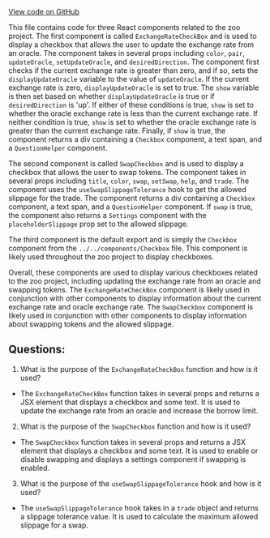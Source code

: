 [View code on GitHub](zoo-labs/zoo/blob/master/core/src/features/kashi/Checkbox.tsx)

This file contains code for three React components related to the zoo project. The first component is called `ExchangeRateCheckBox` and is used to display a checkbox that allows the user to update the exchange rate from an oracle. The component takes in several props including `color`, `pair`, `updateOracle`, `setUpdateOracle`, and `desiredDirection`. The component first checks if the current exchange rate is greater than zero, and if so, sets the `displayUpdateOracle` variable to the value of `updateOracle`. If the current exchange rate is zero, `displayUpdateOracle` is set to true. The `show` variable is then set based on whether `displayUpdateOracle` is true or if `desiredDirection` is 'up'. If either of these conditions is true, `show` is set to whether the oracle exchange rate is less than the current exchange rate. If neither condition is true, `show` is set to whether the oracle exchange rate is greater than the current exchange rate. Finally, if `show` is true, the component returns a div containing a `Checkbox` component, a text span, and a `QuestionHelper` component.

The second component is called `SwapCheckbox` and is used to display a checkbox that allows the user to swap tokens. The component takes in several props including `title`, `color`, `swap`, `setSwap`, `help`, and `trade`. The component uses the `useSwapSlippageTolerance` hook to get the allowed slippage for the trade. The component returns a div containing a `Checkbox` component, a text span, and a `QuestionHelper` component. If `swap` is true, the component also returns a `Settings` component with the `placeholderSlippage` prop set to the allowed slippage.

The third component is the default export and is simply the `Checkbox` component from the `../../components/Checkbox` file. This component is likely used throughout the zoo project to display checkboxes.

Overall, these components are used to display various checkboxes related to the zoo project, including updating the exchange rate from an oracle and swapping tokens. The `ExchangeRateCheckBox` component is likely used in conjunction with other components to display information about the current exchange rate and oracle exchange rate. The `SwapCheckbox` component is likely used in conjunction with other components to display information about swapping tokens and the allowed slippage.
## Questions: 
 1. What is the purpose of the `ExchangeRateCheckBox` function and how is it used?
- The `ExchangeRateCheckBox` function takes in several props and returns a JSX element that displays a checkbox and some text. It is used to update the exchange rate from an oracle and increase the borrow limit.
2. What is the purpose of the `SwapCheckbox` function and how is it used?
- The `SwapCheckbox` function takes in several props and returns a JSX element that displays a checkbox and some text. It is used to enable or disable swapping and displays a settings component if swapping is enabled.
3. What is the purpose of the `useSwapSlippageTolerance` hook and how is it used?
- The `useSwapSlippageTolerance` hook takes in a `trade` object and returns a slippage tolerance value. It is used to calculate the maximum allowed slippage for a swap.